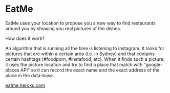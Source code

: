 EatMe
=====

EatMe uses your location to propose you a new way to find restaurants around you by showing you real pictures of the dishes.

How does it work?

An algorithm that is running all the time is listening to instagram. It looks for pictures that are within a certain area (i.e. in Sydney) and that contains certain hashtags (#foodporn, #instafood, etc). When it finds such a picture, it uses the picture location and try to find a place that match with "google-places API" so it can record the exact name and the exact address of the place in the data-base.

[eatme.heroku.com](http://eatme.heroku.com)
